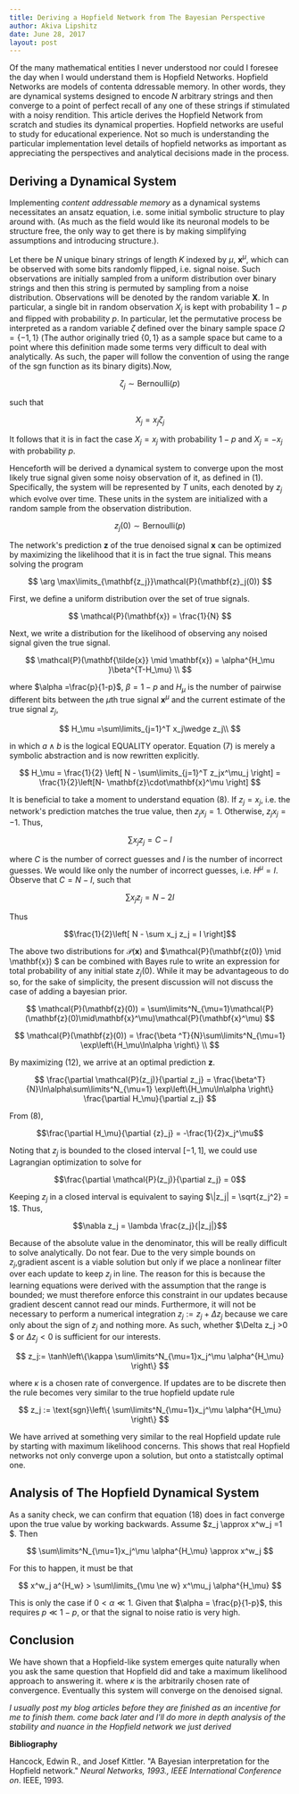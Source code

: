 ```yaml
---
title: Deriving a Hopfield Network from The Bayesian Perspective
author: Akiva Lipshitz
date: June 28, 2017
layout: post
---
```


Of the many mathematical entities I never understood nor could I foresee the day when I would understand them is Hopfield Networks. Hopfield Networks are models of contenta ddressable memory. In other words, they are dynamical systems designed to encode $N$ arbitrary strings and then converge to a point of perfect recall of any one of these strings if stimulated with a noisy rendition. This article derives the Hopfield Network from scratch and studies its dynamical properties. Hopfield networks are useful to study for educational experience. Not so much is understanding the particular implementation level details of hopfield networks as important as appreciating the perspectives and analytical decisions made in the process. 

## Deriving a Dynamical System

Implementing  *content addressable memory*  as a dynamical systems necessitates an ansatz equation, i.e. some initial symbolic structure to play around with. (As much as the field would like its neuronal models to be structure free, the only way to get there is by making simplifying assumptions and introducing structure.). 

Let there be $N$ unique binary strings of length $K$ indexed by $\mu$,  $\mathbf{x}^\mu$, which can be observed with some bits randomly flipped, i.e. signal noise. Such observations are initially sampled from a uniform distribution over binary strings and then this string is permuted by sampling from a noise distribution. Observations will be denoted by the random variable $\mathbf{X}$. In particular, a single bit in random observation $X_j$ is kept with probability $1-p$ and flipped with probability $p$. In particular, let the permutative process be interpreted as a random variable $\zeta$ defined over the binary sample space $\Omega = \{-1, 1\}$ (The author originally tried $\{0,1\}$ as a sample space but came to a point where this definition made some terms very difficult to deal with analytically. As such, the paper will follow the convention of using the range of the $\text{sgn}$ function as its binary digits).Now, 

$$
\zeta_j \sim \text{Bernoulli}(p)
$$

such that 

$$
X_j = x_j\zeta_j
$$

It follows that it is in fact the case $X_j = x_j$ with probability $1-p$ and $X_j=-x_j$ with probability $p$. 

Henceforth will be derived a dynamical system to converge upon the most likely true signal given some noisy observation of it, as defined in (1). Specifically, the system will be represented by $T$ units, each denoted by $z_j$ which evolve over time. These units in the system are initialized with a random sample from the observation distribution. 

$$
z_{j}(0) \sim \text{Bernoulli}(p)
$$

The network's prediction $\mathbf{z}$ of the true denoised signal $\mathbf{x}$ can be optimized by maximizing the likelihood that it is in fact the true signal. This means solving the program 

$$
\arg \max\limits_{\mathbf{z_j}}\mathcal{P}(\mathbf{z}_j(0))
$$

First, we define a uniform distribution over the set of true signals. 

$$
\mathcal{P}(\mathbf{x}) = \frac{1}{N}
$$

Next, we write a distribution for the likelihood of observing any noised signal given the true signal. 

$$
\mathcal{P}(\mathbf{\tilde{x}} \mid \mathbf{x}) =  \alpha^{H_\mu }\beta^{T-H_\mu} \\
$$

where $\alpha =\frac{p}{1-p}$, $\beta = 1-p$  and $H_\mu$ is the number of pairwise different bits between the $\mu$th true signal $\mathbf{x}^\mu$ and the current estimate of the true signal $z_j$, 

$$
H_\mu =\sum\limits_{j=1}^T x_j\wedge z_j\\
$$

in which  $a \wedge b$ is the logical $\text{EQUALITY}$ operator. Equation $(7)$ is merely a symbolic abstraction and is now rewritten explicitly.

$$
H_\mu =  \frac{1}{2} \left[ N - \sum\limits_{j=1}^T z_jx^\mu_j \right] = \frac{1}{2}\left[N- \mathbf{z}\cdot\mathbf{x}^\mu \right]
$$

It is beneficial to take a moment to understand equation $(8)$. If $z_j = x_j$, i.e. the network's prediction matches the true value, then $z_jx_j = 1$. Otherwise, $z_jx_j = -1$. Thus, 
   
$$\sum x_jz_j = C - I$$

where $C$ is the number of correct guesses and $I$ is the number of incorrect guesses. We would like only the number of incorrect guesses, i.e. $H^\mu = I$. Observe that $C=N-I$, such that 

$$\sum x_jz_j = N- 2I$$

Thus 

$$\frac{1}{2}\left[ N - \sum x_j z_j  = I \right]$$

The above two distributions for $\mathcal{P}(\mathbf{x})$ and $\mathcal{P}(\mathbf{z(0)} \mid \mathbf{x}) $ can be combined with Bayes rule to write an expression for total probability of any initial state $z_j(0)$. While it may be advantageous to do so, for the sake of simplicity, the present discussion will not discuss the case of adding a bayesian prior. 

$$
\mathcal{P}(\mathbf{z}(0)) = \sum\limits^N_{\mu=1}\mathcal{P}(\mathbf{z}(0)\mid\mathbf{x}^\mu)\mathcal{P}(\mathbf{x}^\mu)
$$

$$
\mathcal{P}(\mathbf{z}(0)) = \frac{\beta ^T}{N}\sum\limits^N_{\mu=1} \exp\left\{H_\mu\ln\alpha \right\} \\
$$

By maximizing $(12)$, we arrive at an optimal prediction $\mathbf{z}$. 

$$
\frac{\partial \mathcal{P}(z_j)}{\partial z_j} = \frac{\beta^T}{N}\ln\alpha\sum\limits^N_{\mu=1} \exp\left\{H_\mu\ln\alpha \right\} \frac{\partial H_\mu}{\partial z_j}
$$

From $(8)$, 

$$\frac{\partial H_\mu}{\partial {z}_j} = -\frac{1}{2}x_j^\mu$$


Noting that $z_j$ is bounded to the closed interval $[-1, 1]$, we could use Lagrangian optimization to solve for 

$$\frac{\partial \mathcal{P}(z_j)}{\partial z_j} = 0$$


Keeping $z_j$ in a closed interval is equivalent to saying $\|z_j| = \sqrt{z_j^2} = 1$. 
Thus,
       
$$\nabla z_j = \lambda \frac{z_j}{|z_j|}$$

Because of the absolute value in the denominator, this will be really difficult to solve analytically. Do not fear. Due to the very simple bounds on $z_j$,gradient ascent is a viable solution but only if we place a nonlinear filter over each update to keep $z_j$ in line. The reason for this is because the learning equations were derived with the assumption that the range is bounded; we must therefore enforce this constraint in our updates because gradient descent cannot read our minds. Furthermore, it will not be necessary to perform a numerical integration $z_j:= z_j + \Delta z_j$ because we care only about the sign of $z_j$ and nothing more. As such, whether $\Delta z_j >0 $ or $\Delta z_j < 0$ is sufficient for our interests. 


$$
z_j:= \tanh\left\{\kappa \sum\limits^N_{\mu=1}x_j^\mu \alpha^{H_\mu} \right\}
$$



where $\kappa$ is a chosen rate of convergence.  If updates are to be discrete then the rule becomes very similar to the true hopfield update rule

$$
z_j := \text{sgn}\left\{ \sum\limits^N_{\mu=1}x_j^\mu \alpha^{H_\mu} \right\}
$$

We have arrived at something very similar to the real Hopfield update rule by starting with maximum likelihood concerns. This shows that real Hopfield networks not only converge upon a solution, but onto a statistcally optimal one.  

## Analysis of The Hopfield Dynamical System

As a sanity check, we can confirm that equation $(18)$ does in fact converge upon the true value by working backwards. Assume $z_j \approx x^w_j =1 $. Then 

$$
 \sum\limits^N_{\mu=1}x_j^\mu \alpha^{H_\mu} \approx x^w_j
$$

For this to happen, it must be that 

$$
x^w_j a^{H_w} > \sum\limits_{\mu \ne w} x^\mu_j \alpha^{H_\mu}
$$

This is only the case if $0< \alpha \ll 1$. Given that $\alpha = \frac{p}{1-p}$, this requires $p \ll1-p$, or that the signal to noise ratio is very high. 

## Conclusion

We have shown that a Hopfield-like system emerges quite naturally when you ask the same question that Hopfield did and take a maximum likelihood approach to answering it. 
where $\kappa$ is the arbitrarily chosen rate of convergence. Eventually this system will converge on the denoised signal. 

*I usually post my blog articles before they are finished as an incentive for me to finish them. come back later and I'll do more in depth analysis of the stability and nuance in the Hopfield network we just derived*



**Bibliography** 

Hancock, Edwin R., and Josef Kittler. "A Bayesian interpretation for the Hopfield network." *Neural Networks, 1993., IEEE International Conference on*. IEEE, 1993.
